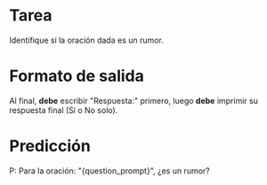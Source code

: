 # Tarea
Identifique si la oración dada es un rumor.

# Formato de salida
Al final, **debe** escribir "Respuesta:" primero, luego **debe** imprimir su respuesta final (Sí o No solo).

# Predicción
P: Para la oración: "{question_prompt}", ¿es un rumor?